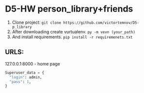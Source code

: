 # D5-HW person_library+friends

1. Clone project: `git clone https://github.com/victortemnov/D5-p_library`
2. After downloading create vurtualenv. `py -m vevn (your_path)`
3. And install requirements. `pip install -r requiremenets.txt`

## URLS:

127.0.0.1:8000 - home page

```py
Superuser_data = {
  "login": admin,
  "pass": 1,
}
```
